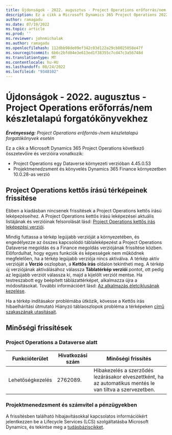 ```yaml
---
title: Újdonságok - 2022. augusztus - Project Operations erőforrás/nem készletalapú forgatókönyvekhez
description: Ez a cikk a Microsoft Dynamics 365 Project Operations 2022. augusztusi kiadásában elérhető minőségi frissítésekről nyújt tájékoztatást erőforrás-/nem készletalapú forgatókönyvekhez.
author: ramagadu
ms.date: 07/19/2022
ms.topic: article
ms.prod: ''
ms.reviewer: johnmichalak
ms.author: ramagadu
ms.openlocfilehash: 112dbb98de09ef342c03d122a29cb8025058e47f
ms.sourcegitcommit: 6b6c2bfd04e3e613ed1f38355c7cd47c3a56748d
ms.translationtype: MT
ms.contentlocale: hu-HU
ms.lasthandoff: 08/24/2022
ms.locfileid: "9348102"
---
```

# <a name="whats-new-august-2022---project-operations-for-resourcenon-stocked-based-scenarios"></a>Újdonságok - 2022. augusztus - Project Operations erőforrás/nem készletalapú forgatókönyvekhez

_**Érvényesség:** Project Operations erőforrás-/nem készletalapú forgatókönyvek esetén_

Ez a cikk a Microsoft Dynamics 365 Project Operations következő összetevőire és verzióira vonatkozik:

- Project Operations egy Dataverse környezeti verzióban 4.45.0.53
- Projektmenedzsment és könyvelés Dynamics 365 Finance környezetben 10.0.28-as verzió

## <a name="project-operations-dual-write-maps-updates"></a>Project Operations kettős írású térképeinek frissítése

Ebben a kiadásban nincsenek frissítések a Project Operations kettős írású leképezéseihez. A Project Operations kettős írású leképezései aktuális listájának és verzióinak felsorolását lásd: [Project Operations kettős írás leképezési verziói](../environment/resource-dual-write-maps.md).

Mindig futtassa a térkép legújabb verzióját a környezetében, és engedélyezze az összes kapcsolódó táblaleképezést a Project Operations Dataverse megoldás és a Finance megoldás verziójának frissítése közben. Előfordulhat, hogy egyes funkciók és képességek nem működnek megfelelően, ha a térkép legújabb verziója nincs aktiválva. A térkép aktív verzióját a **Verzió** oszlopban, a **Kettős írás** oldalon tekintheti meg. A térkép új verziójának aktiválásához válassza **Táblatérkép verziói** pontot, ott pedig az legújabb verziót válassza ki, majd a kijelölt verziót mentse. Ha testreszabott egy beépített táblázattérképet, alkalmazza újra a módosításokat. További információért lásd: [Az alkalmazás életciklusának kezelése](/dynamics365/fin-ops-core/dev-itpro/data-entities/dual-write/app-lifecycle-management).

Ha a térkép indításakor problémába ütközik, kövesse a Kettős írás hibaelhárítási útmutató Hiányzó táblaoszlopok probléma a térképeken [című szakaszának utasításait](/dynamics365/fin-ops-core/dev-itpro/data-entities/dual-write/dual-write-troubleshooting-finops-upgrades#missing-table-columns-issue-on-maps).

## <a name="quality-updates"></a>Minőségi frissítések

### <a name="project-operations-on-dataverse"></a>Project Operations a Dataverse alatt

| Funkcióterület | Hivatkozási szám | Minőségi frissítés |
| --- | --- | --- |
|   Lehetőségkezelés | 2762089. | Hibakezelés a szerződés lezárásakor elveszettként, ha az automatikus mentés le van tiltva a szervezetben.|

### <a name="project-management-and-accounting-in-finance"></a>Projektmenedzsment és számvitel a pénzügyekben

A frissítésben található hibajavításokkal kapcsolatos információkért jelentkezzen be a Lifecycle Services (LCS) szolgáltatásba Microsoft Dynamics, és tekintse meg a [tudásbáziscikket](https://fix.lcs.dynamics.com/Issue/Details?bugId=694438).
